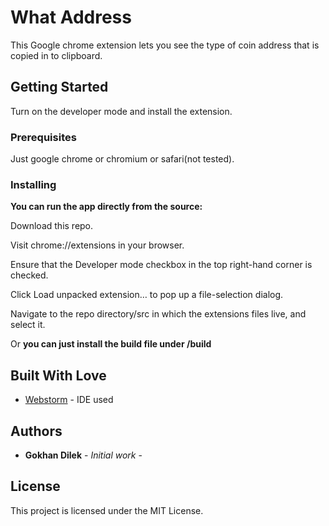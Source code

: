 # What Address

This Google chrome extension lets you see the type of coin address that is copied in to clipboard.

## Getting Started

Turn on the developer mode and install the extension.
### Prerequisites

Just google chrome or chromium or safari(not tested).

### Installing

**You can run the app directly from the source:**

Download this repo.

Visit chrome://extensions in your browser.

Ensure that the Developer mode checkbox in the top right-hand corner is checked.

Click Load unpacked extension… to pop up a file-selection dialog.

Navigate to the repo directory/src in which the extensions files live, and select it.

Or **you can just install the build file under /build**

## Built With Love

* [Webstorm](https://www.jetbrains.com/webstorm/) - IDE used


## Authors

* **Gokhan Dilek** - *Initial work* - 

## License

This project is licensed under the MIT License.
